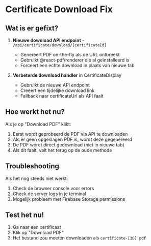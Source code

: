 # Certificate Download Fix

## Wat is er gefixt?

1. **Nieuwe download API endpoint** - `/api/certificate/download/[certificateId]`
   - Genereert PDF on-the-fly als de URL ontbreekt
   - Gebruikt @react-pdf/renderer die al geïnstalleerd is
   - Forceert een echte download in plaats van nieuwe tab

2. **Verbeterde download handler** in CertificateDisplay
   - Gebruikt de nieuwe API endpoint
   - Creëert een tijdelijke download link
   - Fallback naar certificateUrl als API faalt

## Hoe werkt het nu?

Als je op "Download PDF" klikt:
1. Eerst wordt geprobeerd de PDF via API te downloaden
2. Als er geen opgeslagen PDF is, wordt deze gegenereerd
3. De PDF wordt direct gedownload (niet in nieuwe tab)
4. Als dit faalt, valt het terug op de oude methode

## Troubleshooting

Als het nog steeds niet werkt:
1. Check de browser console voor errors
2. Check de server logs in je terminal
3. Mogelijk probleem met Firebase Storage permissions

## Test het nu!
1. Ga naar een certificaat
2. Klik op "Download PDF"
3. Het bestand zou moeten downloaden als `certificate-[ID].pdf`